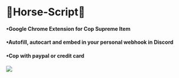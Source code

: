 # <h1>🐴Horse-Script🐴</h1>
<h4>•Google Chrome Extension for Cop Supreme Item</h4>
<h4>•Autofill, autocart and embed in your personal webhook in Discord</h4>
<h4>•Cop with paypal or credit card</h4>
<img src="https://i.ibb.co/fdm5k8j/Cattura.jpg"></img>
